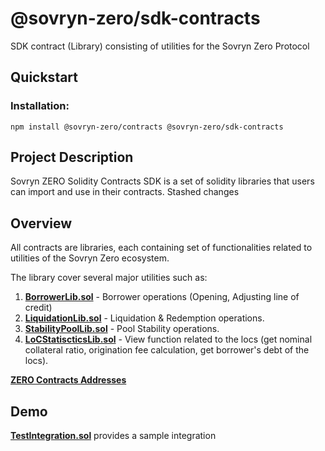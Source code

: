 # @sovryn-zero/sdk-contracts
  SDK contract (Library) consisting of utilities for the Sovryn Zero Protocol

## Quickstart
### Installation:

  ```shell 
  npm install @sovryn-zero/contracts @sovryn-zero/sdk-contracts
  ```

## Project Description
  Sovryn ZERO Solidity Contracts SDK is a set of solidity libraries that users can import and use in their contracts.
  Stashed changes

## Overview
  All contracts are libraries, each containing set of functionalities related to utilities of the Sovryn Zero ecosystem.

  The library cover several major utilities such as:

  1. **[BorrowerLib.sol](docs/BorrowerLib.md)** - Borrower operations (Opening, Adjusting line of credit)
  2. **[LiquidationLib.sol](docs/LiquidationLib.md)** - Liquidation & Redemption operations.
  3. **[StabilityPoolLib.sol](docs/StabilityPoolLib.md)** - Pool Stability operations.
  4. **[LoCStatiscticsLib.sol](docs/LoCStatisticsLib.md)** - View function related to the locs (get nominal collateral ratio, origination fee calculation, get borrower's debt of the locs).
   
  **[ZERO Contracts Addresses](docs/Addresses.md)**

## Demo
  **[TestIntegration.sol](docs/IntegrationExample.md)** provides a sample integration